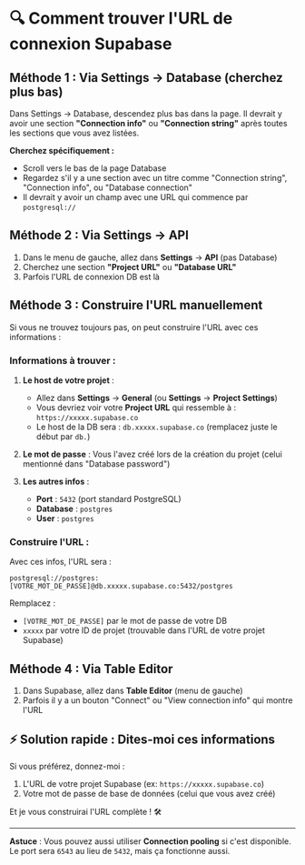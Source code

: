 # 🔍 Comment trouver l'URL de connexion Supabase

## Méthode 1 : Via Settings → Database (cherchez plus bas)

Dans Settings → Database, descendez plus bas dans la page. Il devrait y avoir une section **"Connection info"** ou **"Connection string"** après toutes les sections que vous avez listées.

**Cherchez spécifiquement :**
- Scroll vers le bas de la page Database
- Regardez s'il y a une section avec un titre comme "Connection string", "Connection info", ou "Database connection"
- Il devrait y avoir un champ avec une URL qui commence par `postgresql://`

## Méthode 2 : Via Settings → API

1. Dans le menu de gauche, allez dans **Settings** → **API** (pas Database)
2. Cherchez une section **"Project URL"** ou **"Database URL"**
3. Parfois l'URL de connexion DB est là

## Méthode 3 : Construire l'URL manuellement

Si vous ne trouvez toujours pas, on peut construire l'URL avec ces informations :

### Informations à trouver :

1. **Le host de votre projet** :
   - Allez dans **Settings** → **General** (ou **Settings** → **Project Settings**)
   - Vous devriez voir votre **Project URL** qui ressemble à : `https://xxxxx.supabase.co`
   - Le host de la DB sera : `db.xxxxx.supabase.co` (remplacez juste le début par `db.`)

2. **Le mot de passe** : Vous l'avez créé lors de la création du projet (celui mentionné dans "Database password")

3. **Les autres infos** :
   - **Port** : `5432` (port standard PostgreSQL)
   - **Database** : `postgres`
   - **User** : `postgres`

### Construire l'URL :

Avec ces infos, l'URL sera :
```
postgresql://postgres:[VOTRE_MOT_DE_PASSE]@db.xxxxx.supabase.co:5432/postgres
```

Remplacez :
- `[VOTRE_MOT_DE_PASSE]` par le mot de passe de votre DB
- `xxxxx` par votre ID de projet (trouvable dans l'URL de votre projet Supabase)

## Méthode 4 : Via Table Editor

1. Dans Supabase, allez dans **Table Editor** (menu de gauche)
2. Parfois il y a un bouton "Connect" ou "View connection info" qui montre l'URL

## ⚡ Solution rapide : Dites-moi ces informations

Si vous préférez, donnez-moi :
1. L'URL de votre projet Supabase (ex: `https://xxxxx.supabase.co`)
2. Votre mot de passe de base de données (celui que vous avez créé)

Et je vous construirai l'URL complète ! 🛠️

---

**Astuce** : Vous pouvez aussi utiliser **Connection pooling** si c'est disponible. Le port sera `6543` au lieu de `5432`, mais ça fonctionne aussi.

